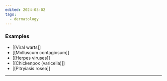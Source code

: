 ```yaml
---
edited: 2024-03-02
tags:
  - dermatology
---
```

### Examples
- [[Viral warts]] 
- [[Molluscum contagiosum]] 
- [[Herpes viruses]] 
- [[Chickenpox (varicella)]] 
- [[Pitryiasis rosea]] 

---
